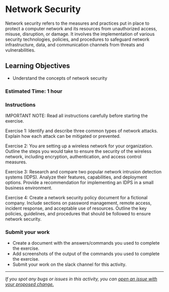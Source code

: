 # Network Security
Network security refers to the measures and practices put in place to protect a computer network and its resources from unauthorized access, misuse, disruption, or damage. It involves the implementation of various security technologies, policies, and procedures to safeguard network infrastructure, data, and communication channels from threats and vulnerabilities.

## Learning Objectives
- Understand the concepts of network security

### Estimated Time: 1 hour


### Instructions
IMPORTANT NOTE: Read all instructions carefully before starting the exercise.

Exercise 1:
Identify and describe three common types of network attacks. Explain how each attack can be mitigated or prevented.

Exercise 2:
You are setting up a wireless network for your organization. Outline the steps you would take to ensure the security of the wireless network, including encryption, authentication, and access control measures.

Exercise 3:
Research and compare two popular network intrusion detection systems (IDPS). Analyze their features, capabilities, and deployment options. Provide a recommendation for implementing an IDPS in a small business environment.

Exercise 4:
Create a network security policy document for a fictional company. Include sections on password management, remote access, incident response, and acceptable use of resources. Outline the key policies, guidelines, and procedures that should be followed to ensure network security.

### Submit your work
- Create a document with the answers/commands you used to complete the exercise.
- Add screenshots of the output of the commands you used to complete the exercise.
- Submit your work on the slack channel for this activity.

------

_If you spot any bugs or issues in this activity, you can [open an issue with your proposed change.](https://github.com/cloudessencegithub/Acceler8/issues/new)_